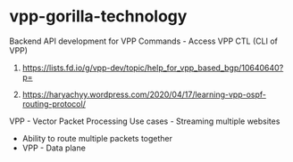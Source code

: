 # vpp-gorilla-technology

Backend API development for VPP Commands - Access VPP CTL (CLI of VPP)

<!-- Reference Links -->

1. https://lists.fd.io/g/vpp-dev/topic/help_for_vpp_based_bgp/10640640?p=

2. https://haryachyy.wordpress.com/2020/04/17/learning-vpp-ospf-routing-protocol/

<!---3. References:
https://chatgpt.com/share/6558808f-a438-49ae-8ec7-17ab12260ed6--->


VPP - Vector Packet Processing 
Use cases -  Streaming multiple websites 
<ul>
  <li>
    Ability to route multiple packets together
  </li>
  <li>
    VPP - Data plane
  </li>
</ul>
<!---
project_root/
│
├── vpp_clients/
│ ├── **init**.py
│ ├── interface_manager.py
│ ├── debug_client.py
│ ├── event_logger_client.py
│ ├── vlib_api_client.py
│ ├── vxlan_client.py
│ ├── plugin_clients/
│ │ ├── **init**.py
│ │ ├── ioam_client.py
│ │ ├── ila_client.py
│ │ ├── lb_client.py
│ │ ├── snat_client.py
│ │ ├── vcgn_client.py
│ │ └── ... (other plugins)
│ └── ...
│
├── main_application.py
└── other_modules/
└── ...---!>


